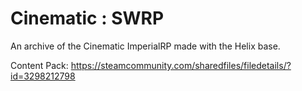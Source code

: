 # Cinematic : SWRP
An archive of the Cinematic ImperialRP made with the Helix base.

Content Pack: https://steamcommunity.com/sharedfiles/filedetails/?id=3298212798
